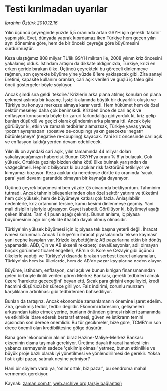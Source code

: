 # Testi kırılmadan uyarılar

*İbrahim Öztürk 2010.12.16*

<td class="columnist-detail">
<p>Yılın üçüncü çeyreğinde yüzde 5,5 oranında artan GSYH için gerekli 'takdiri' yapmıştık. Evet, dünyada yaprak kıpırdamaz iken Türkiye hem geçen yılın aynı dönemine göre, hem de bir önceki çeyreğe göre büyümesini sürdürmüştür.</p>
<p>
<div id="haberMetinDiv">
<p>Keza ulaştığımız 808 milyar TL'lik GSYH miktarı ile, 2008 yılının kriz öncesini yakalamış olduk. İstihdam artışını da dikkate aldığımızda, Türkiye, krizi en erken geride bırakan ülke. Üçüncü çeyrekteki bu göreceli dinlenmeye rağmen, son çeyrekte büyüme yine yüzde 8'lere yaklaşacak gibi. Zira sanayi üretimi, kapasite kullanım oranları, cari açık verileri ve güçlü iç talep gibi öncü göstergeler böyle söylüyor.
<p>Ancak şimdi sıra geldi 'tekdire.' Krizlerin arka plana atılmış konuları ön plana çekmesi aslında bir kazanç. İşsizlik alanında büyük bir duyarlılık oluştu ve Türkiye bu konuyu merkeze almaya karar verdi. Hem hükümet hem de özel sektör meseleyi daha çok benimsedi. Krizden önce de cari açık ve enflasyon konusunda böyle bir zaruri farkındalığa gidiyorduk ki, kriz gelip bunları düşürdü ve geçici olarak gündemin arka planına itti. Ancak öyle görülüyor ki, etkin ve zamanlı tedbirler alamazsak, Türkiye yavaş yavaş 'pozitif ayrışmadan' (positive de-coupling) yakın gelecekte 'negatif bütünleşmeye' (negative re-coupling) kayacak. Yani kriz öncesinde cari açık ve enflasyon kaldığı yerden devam edebilecek.
<p>Yılın ilk on ayındaki cari açık, yılın tamamında 44 milyar doları yakalayacağımızın habercisi. Bunun GSYH'ya oranı % 6'yı bulacak. Çok yüksek. Ortalıkta gezinip bizden daha kötü ülke bulmak yarışından da vazgeçilmeli. Hepimiz biliyoruz ki bu açıklar risk faktörünü tetikliyor ve kimyamızı bozuyor. Keza açıklar da neredeyse dörtte üç oranında 'sıcak para' yani devamı garantide olmayan bir kaynağa dayanıyor.
<p>Üçüncü çeyrek büyümesini ben yüzde 7,5 civarında bekliyordum. Tahminim tutmadı. Ancak tahmin bileşenlerimden olan özel sektör yatırım ve tüketimi hem çok yüksek, hem de büyümeye katkısı çok fazla. Anlaşılabilir nedenlerle, kriz ortamının tersine, kamu kesimi dinlenmeye geçmiş. Yani mali disiplin işleriyle uğraşıyor. Gayet isabetli. Görülüyor ki, büyümeyi aşağı çeken ithalat. Tam 4,1 puan aşağı çekmiş. Bunun anlamı, iç piyasa büyümesinin ağır bir şekilde ithalata dayalı olmuş olmasıdır.
<p>Türkiye'nin yüksek büyümesi için iç piyasa tek başına yeterli değil. İhracat ivmesi korunmalı. Ancak Türkiye'nin ihracat piyasalarında 'eksen kayması' yani cephe kayıpları var. Krizde kaybettiğimiz AB pazarlarına etkin bir dönüş yapamadık. ABD, Çin ve AB eksenli rekabetçi devalüasyonlar, adil olmayan birçok görünmez ticaret engelleri, AB'nin G. Kore ve Cezayir gibi üçüncü ülkelerle yaptığı ve Türkiye'yi dışarıda bırakan serbest ticaret anlaşmaları, Türkiye'nin hem bu ülkelerde, hem de AB'de pazar kayıplarına neden oluyor.
<p>Büyüme, istihdam, enflasyon, cari açık ve bunun kırılgan finansmanından gelen birbiriyle ilintili verileri gören Merkez Bankası, gerekli tedbirleri almak üzere 'harekete geçeceğini' beyan etti. Sıcak para girişini engelleyici, kredi hacmini düşürücü bir sürece giriliyor. Faiz indirimi, zorunlu munzam karşılıkların artırılması gibi tedbirlerden bahsediliyor.
<p>Bunları da tartışırız. Ancak ekonomide zamanlamanın önemine işaret edelim. Zira, gecikmiş tedbir, tedbir değildir. Ekonomi idaresinin, gelişmeleri arkasından takip etmek yerine, bunların önünden gitmesi riskleri zamanında ve etkinlikle idare ederek bertaraf etmesi, güven ve istikrarın temini açısından son derece önemlidir. Bu tür gecikmeler, bize göre, TCMB'nın son drece önemli olan kredibilitesine gölge düşürür.
<p>Bana göre 'ekonominin aklını' biraz Hazine-Maliye-Merkez Bankası ekseninin dışına taşımak gerekiyor. Üretime dayalı ihracat hamlesi için yabancı sermayenin sadece 'çekilmiş olması' yetmez, bunun etkinlikle ve büyük proje bazlı olarak iyi yönetilmesi ve yönlendirilmesi de gerekir. Yoksa fıstık gibi pazar, satmak neyine yetmiyor?
<p>Hani bir söylem vardı ya, 'onlar ortak, biz pazar', bu sendroma mahal vermemek gerekiyor. </p></p></p></p></p></p></p></p></p></div>
</p>
<a href="http://web.archive.org/web/20101224005510/mailto:i.ozturk@zaman.com.tr">
</a></td>

Kaynak: [zaman.com.tr](http://zaman.com.tr/yazar.do?yazino=1065776), [web.archive.org (arşiv bağlantısı)](http://web.archive.org/web/20101224005510/http://www.zaman.com.tr:80/yazar.do?yazino=1065776)
